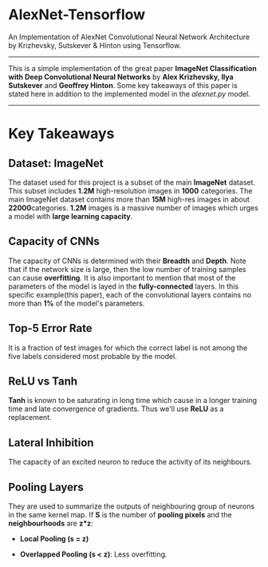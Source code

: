 # AlexNet-Tensorflow

An Implementation of AlexNet Convolutional Neural Network Architecture by Krizhevsky, Sutskever & Hinton using Tensorflow.

---

This is a simple implementation of the great paper **ImageNet Classification with Deep Convolutional Neural Networks** by **Alex Krizhevsky, Ilya Sutskever** and **Geoffrey Hinton**. Some key takeaways of this paper is stated here in addition to the implemented model in the *alexnet.py* model.

---

# Key Takeaways

## Dataset: ImageNet

The dataset used for this project is a subset of the main **ImageNet** dataset. This subset includes **1.2M** high-resolution images in **1000** categories. The main ImageNet dataset contains more than **15M** high-res images in about **22000**categories. **1.2M** images is a massive number of images which urges a model with **large learning capacity**.

## Capacity of CNNs

The capacity of CNNs is determined with their **Breadth** and **Depth**. Note that if the network size is large, then the low number of training samples can cause **overfitting**. It is also important to mention that most of the parameters of the model is layed in the **fully-connected** layers. In this specific example(this paper), each of the convolutional layers contains no more than **1%** of the model's parameters.

## Top-5 Error Rate

It is a fraction of test images for which the correct label is not among the five labels considered most probable by the model.

## ReLU vs Tanh

**Tanh** is known to be saturating in long time which cause in a longer training time and late convergence of gradients. Thus we'll use **ReLU** as a replacement.

## Lateral Inhibition

The capacity of an excited neuron to reduce the activity of its neighbours.

## Pooling Layers

They are used to summarize the outputs of neighbouring group of neurons in the same kernel map. If **S** is the number of **pooling pixels** and the  **neighbourhoods** are **z*z**:

- **Local Pooling (s = z)**

- **Overlapped Pooling (s < z)**: Less overfitting.
